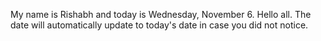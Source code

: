 My name is Rishabh and today is Wednesday, November 6. Hello all. The date will automatically update to today's date in case you did not notice.
